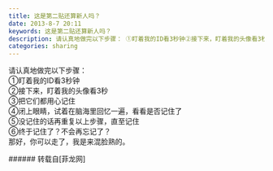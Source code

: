 ```yaml
---
title: 这是第二贴还算新人吗？
date: 2013-8-7 20:11
keywords: 这是第二贴还算新人吗？
description: 请认真地做完以下步骤： ①盯着我的ID看3秒钟②接下来，盯着我的头像看3秒③把它们都用心记住④闭上眼睛，试着在脑海里回忆一遍，看看是否记住了 ⑤没记住的话再重复以上步骤，直至记住 ⑥终于记住了？不会再忘记了？那好，你可以走了，我是来混脸熟的。
categories: sharing
---
```

<td class="t_f" id="postmessage_32288">

请认真地做完以下步骤： <br/>
①盯着我的ID看3秒钟<br/>
②接下来，盯着我的头像看3秒<br/>
③把它们都用心记住<br/>
④闭上眼睛，试着在脑海里回忆一遍，看看是否记住了 <br/>
⑤没记住的话再重复以上步骤，直至记住 <br/>
⑥终于记住了？不会再忘记了？<br/>
那好，你可以走了，我是来混脸熟的。<br/>
</td>
###### 转载自[菲龙网]